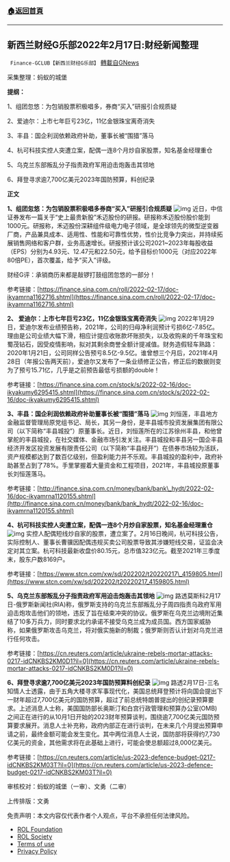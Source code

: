 ###  [:house:返回首頁](https://github.com/ourhimalayas/txt)
---


## 新西兰财经G乐部2022年2月17日:财经新闻整理
` Finance-GCLUB【新西兰财经G乐部】` [轉載自GNews](https://gnews.org/zh-hans/2021537/)

采集整理：蚂蚁的城堡

**提纲：**

1、组团忽悠：为包销股票积极唱多，券商“买入”研报引合规质疑

2、爱迪尔：上市七年巨亏23亿，11亿金银珠宝离奇消失

3、丰县：国企利润依赖政府补助，董事长被“围猎”落马

4、杭可科技实控人突遭立案，配偶一连8个月炒自家股票，知名基金经理重仓

5、乌克兰东部叛乱分子指责政府军用迫击炮轰击其领地

6、拜登寻求逾7,700亿美元2023年国防预算，料创纪录

**正文**

**1、组团忽悠：为包销股票积极唱多券商“买入”研报引合规质疑**
![img](https://media.gettr.com/group36/origin/2022/02/17/04/e6b32fe9-0cab-e04d-b90c-fbc84403941d/4a186016bf79aa948708c2a0e4df4ae8_500x0.png)
近日，中信证券发布一篇关于“史上最贵新股”禾迈股份的研报。研报称禾迈股份股价能到1000元。研报称，禾迈股份深耕组件级电力电子领域，是全球领先的微型逆变器厂商，产品兼具成本、适用性、性能和可靠性优势，性价比竞争力突出，并持续拓展销售网络和客户群，业务高速增长。研报预计该公司2021~2023年每股收益（EPS）分别为4.93元、12.47元和22.50元，给予目标价1000元（对应2022年80倍PE），首次覆盖，给予“买入”评级。

财经G评：承销商历来都是敲锣打鼓组团忽悠的一部分！

参考链接：[https://finance.sina.com.cn/roll/2022-02-17/doc-ikyamrna1162716.shtml](https://finance.sina.com.cn/roll/2022-02-17/doc-ikyamrna1162716.shtml)

**2、     爱迪尔：上市七年巨亏23亿，11亿金银珠宝离奇消失**
![img](https://media.gettr.com/group46/origin/2022/02/17/04/a8868839-4870-d388-f67b-763fd3e67c6f/7d4ffd74a89e3e6040391cf7c303c6bc_500x0.png)
2022年1月29日，爱迪尔发布业绩预告称，2021年，公司的归母净利润预计亏损6亿-7.85亿。理由是公司业绩大幅下滑，相应计提应收账款坏账损失，以及收购来的千年珠宝和蜀茂钻石，因受疫情影响，拟对其剩余商誉全额计提减值。财务造假轻车熟路：2020年1月21日，公司同样公告预亏8.5亿-9.5亿。谁曾想三个月后，2021年4月28日（年报公告两天前），爱迪尔又发布了一条业绩修正公告，修正后的数据则变为了预亏15.71亿，几乎是之前预告最低亏损额的double！

参考链接：[https://finance.sina.com.cn/stock/s/2022-02-16/doc-ikyakumy6295415.shtml](https://finance.sina.com.cn/stock/s/2022-02-16/doc-ikyakumy6295415.shtml)

**3、丰县：国企利润依赖政府补助董事长被“围猎”落马**
![img](https://media.gettr.com/group13/origin/2022/02/17/05/726eaa29-58fc-00d8-44e1-df758153665f/a7e27e3e303cb217ade83a006153f162_500x0.png)
刘恒莲，丰县地方金融监督管理局原党组书记、局长，其另一身份，是丰县城市投资发展集团有限公司（以下简称“丰县城投”）原董事长。近日，刘恒莲所在的江苏徐州丰县，和他曾掌舵的丰县城投，在社交媒体、金融市场引发关注。丰县城投和丰县另一国企丰县经济开发区投资发展有限责任公司（以下简称“丰县经开”）在债券市场较为活跃，资产规模都达到了数百亿级别，但盈利能力并不乐观。丰县城投的盈利中，政府补助甚至占到了78%。手里掌握着大量资金和工程项目，2021年，丰县城投原董事长刘恒莲落马。

参考链接：[http://finance.sina.com.cn/money/bank/bank\_hydt/2022-02-16/doc-ikyamrna1120155.shtml](http://finance.sina.com.cn/money/bank/bank_hydt/2022-02-16/doc-ikyamrna1120155.shtml)

**4、杭可科技实控人突遭立案，配偶一连8个月炒自家股票，知名基金经理重仓**
![img](https://media.gettr.com/group6/origin/2022/02/17/05/64fe3861-6f72-320f-2765-d3e361511077/a28af7e71b4817b0eabc77643922fb77_500x0.png)
实控人配偶短线炒自家的股票，遭立案了。2月16日晚间，杭可科技公告，实际控制人、董事长曹骥因配偶违规买卖公司股票导致其涉嫌短线交易，证监会决定对其立案。杭可科技最新收盘价80.15元，总市值323亿元。截至2021年三季度末，股东户数8169户。

参考链接：[https://www.stcn.com/xw/sd/202202/t20220217\_4159805.html](https://www.stcn.com/xw/sd/202202/t20220217_4159805.html)

**5、乌克兰东部叛乱分子指责政府军用迫击炮轰击其领地**
![img](https://media.gettr.com/group15/origin/2022/02/17/06/b404adaf-33cf-c267-71ef-a38fe5531658/2fb33347364562230772beeba8ab9637_500x0.png)
路透莫斯科2月17日-俄罗斯新闻社(RIA)称，俄罗斯支持的乌克兰东部叛乱分子周四指责乌政府军用迫击炮攻击他们的领地，违反了旨在结束冲突的协议。俄罗斯在乌克兰边境附近集结了10多万兵力，同时要求北约承诺不接受乌克兰成为成员国。西方国家威胁称，如果俄罗斯攻击乌克兰，将对俄实施新的制裁；俄罗斯则否认计划对乌克兰进行任何攻击。

参考链接：[https://cn.reuters.com/article/ukraine-rebels-mortar-attacks-0217-idCNKBS2KM0D1?il=0](https://cn.reuters.com/article/ukraine-rebels-mortar-attacks-0217-idCNKBS2KM0D1?il=0)

**6、拜登寻求逾7,700亿美元2023年国防预算料创纪录**
![img](https://media.gettr.com/group41/origin/2022/02/17/06/037581ab-2eb2-6b4a-3341-d24cc339f002/f23e34f7b06f31edfd3c793a3f4d4b7f_500x0.jpg)
路透2月17日-三名知情人士透露，由于五角大楼寻求军事现代化，美国总统拜登预计将向国会提出下一财年超过7,700亿美元的国防预算，超过了前总统特朗普提出的创纪录预算要求。上述消息人士称，美国国防部长奥斯汀和白宫行政管理和预算办公室(OMB)之间正在进行的从10月1日开始的2023财年预算谈判，围绕逾7,700亿美元国防预算要求展开。消息人士补充称，政府内部正在进行谈判，在未来几个月提出预算申请之前，最终金额可能会发生变化。其中两位消息人士说，国防部将获得约7,730亿美元的资金，其他需求将在此基础上进行，可能会使总额超过8,000亿美元。

参考链接：[https://cn.reuters.com/article/us-2023-defence-budget-0217-idCNKBS2KM03T?il=0](https://cn.reuters.com/article/us-2023-defence-budget-0217-idCNKBS2KM03T?il=0)

审核校对：蚂蚁的城堡（一审）、文勇（二审）

上传排版：文勇

 

免责声明：本文内容仅代表作者个人观点，平台不承担任何法律风险。

- [ROL Foundation](https://rolfoundation.org/)
- [ROL Society](https://rolsociety.org/)
- [Terms of use](https://gnews.org/terms-of-use-3/)
- [Privacy Policy](https://gnews.org/privacy-policy/)
